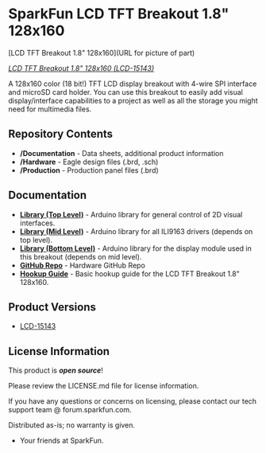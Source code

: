SparkFun LCD TFT Breakout 1.8" 128x160
========================================

[LCD TFT Breakout 1.8" 128x160](URL for picture of part)

[*LCD TFT Breakout 1.8" 128x160 (LCD-15143)*](https://www.sparkfun.com/products/15143)

A 128x160 color (18 bit!) TFT LCD display breakout with 4-wire SPI interface and microSD card holder. You can use this breakout to easily add visual display/interface capabilities to a project as well as all the storage you might need for multimedia files. 

Repository Contents
-------------------

* **/Documentation** - Data sheets, additional product information
* **/Hardware** - Eagle design files (.brd, .sch)
* **/Production** - Production panel files (.brd)

Documentation
--------------
* **[Library (Top Level)](https://github.com/sparkfun/SparkFun_HyperDisplay)** - Arduino library for general control of 2D visual interfaces.
* **[Library (Mid Level)](https://github.com/sparkfun/HyperDisplay_ILI9163C_ArduinoLibrary)** - Arduino library for all ILI9163 drivers (depends on top level).
* **[Library (Bottom Level)](https://github.com/sparkfun/HyperDisplay_KWH018ST01_4WSPI_ArduinoLibrary)** - Arduino library for the display module used in this breakout (depends on mid level).
* **[GitHub Repo](https://github.com/sparkfun/LCD_TFT_Breakout_1in8_128x160)** - Hardware GitHub Repo 
* **[Hookup Guide](https://learn.sparkfun.com/tutorials/tft-lcd-breakout-18in-128x160-hookup-guide)** - Basic hookup guide for the LCD TFT Breakout 1.8" 128x160.
<!-- * **[SparkFun Fritzing repo](https://github.com/sparkfun/Fritzing_Parts)** - Fritzing diagrams for SparkFun products. -->
<!-- * **[SparkFun 3D Model repo](https://github.com/sparkfun/3D_Models)** - 3D models of SparkFun products.  -->
<!-- * **[SparkFun Graphical Datasheets](https://github.com/sparkfun/Graphical_Datasheets)** -Graphical Datasheets for various SparkFun products. -->

Product Versions
----------------
* [LCD-15143](https://www.sparkfun.com/products/15143)

License Information
-------------------

This product is _**open source**_! 

Please review the LICENSE.md file for license information. 

If you have any questions or concerns on licensing, please contact our tech support team @ forum.sparkfun.com.

Distributed as-is; no warranty is given.

- Your friends at SparkFun.

_<COLLABORATION CREDIT>_
